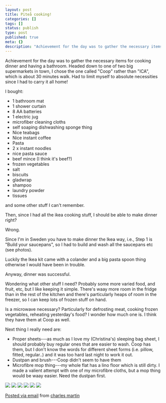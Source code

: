 ```yaml
---
layout: post
title: Piteå cooking!
categories: []
tags: []
status: publish
type: post
published: true
meta: {}
description: "Achievement for the day was to gather the necessary items for cooking dinner and having a bathroom. Headed down to one of two big supermarkets in town, I"
---
```


Achievement for the day was to gather the necessary items for cooking dinner and having a bathroom. Headed down to one of two big supermarkets in town, I chose the one called "Coop" rather than "ICA", which is about 30 minutes walk. Had to limit myself to absolute necessities since I had to carry it all home! 

I bought:

- 1 bathroom mat
- 1 shower curtain
- 8 AA batteries
- 1 electric jug
- microfiber cleaning cloths
- self soaping dishwashing sponge thing
- Nice teabags
- Nice instant coffee
- Pasta
- 2 x instant noodles
- nice pasta sauce
- beef mince (I think it's beef?)
- frozen vegetables
- salt
- biscuits
- gladwrap
- shampoo
- laundry powder
- tissues

and some other stuff I can't remember.

Then, since I had all the ikea cooking stuff, I should be able to make dinner right?

Wrong.

Since I'm in Sweden you have to make dinner the Ikea way, i.e., Step 1 is "Build your saucepans", so I had to build and wash all the saucepans etc (see photos).

Luckily the Ikea kit came with a colander and a big pasta spoon thing otherwise I would have been in trouble.

Anyway, dinner was successful.

Wondering what other stuff I need? Probably some more varied food, and fruit, etc, but I like keeping it simple. There's waay more room in the fridge than in the rest of the kitchen and there's particularly heaps of room in the freezer, so I can keep lots of frozen stuff on hand. 

Is a microwave necessary? Particularly for defrosting meat, cooking frozen vegetables, reheating yesterday's food? I wonder how much one is. I think they have them at Coop as well.

Next thing I really need are:

- Proper sheets---as much as I love my (Christina's) sleeping bag sheet, I should probably buy regular ones that are easier to wash. Coop has them, but I don't know the words for different sheet forms (i.e. pillow, fitted, regular..) and it was too hard last night to work it out.
- Dustpan and brush---Coop didn't seem to have them
- Microfibre mop thing---my whole flat has a lino floor which is still dirty. I made a valient attempt with one of my microfibre cloths, but a mop thing would be waay easier. Need the dustpan first.

![]({{site.baseurl}}/assets/posterous/charlesmartin/10/20101021-piteaapartment-IMG_5091.jpg) 
![]({{site.baseurl}}/assets/posterous/charlesmartin/10/20101021-piteaapartment-IMG_5093.jpg) 
![]({{site.baseurl}}/assets/posterous/charlesmartin/10/20101021-piteaapartment-IMG_5095.jpg) 
![]({{site.baseurl}}/assets/posterous/charlesmartin/10/20101021-piteaapartment-IMG_5098.jpg) 
![]({{site.baseurl}}/assets/posterous/charlesmartin/10/20101021-piteaapartment-IMG_5100.jpg) 
![]({{site.baseurl}}/assets/posterous/charlesmartin/10/20101021-piteaapartment-IMG_5102.jpg)

[Posted via email](http://posterous.com)  from 
[charles martin](http://charlesmartin.posterous.com/pitea-cooking)
